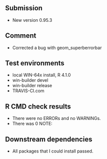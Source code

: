 ## Submission

* New version 0.95.3


## Comment

* Corrected a bug with geom_superberrorbar

## Test environments

* local WIN-64x install, R 4.1.0
* win-builder devel 
* win-builder release
* TRAVIS-CI.com


## R CMD check results

* There were no ERRORs and no WARNINGs.
* There was 0 NOTE: 


## Downstream dependencies

* All packages that I could install passed.

